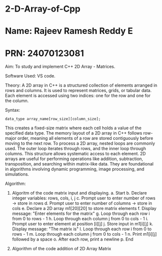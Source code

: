 # 2-D-Array-of-Cpp
# Name: Rajeev Ramesh Reddy E
# PRN: 24070123081

Aim: To study and implement C++ 2D Array - Matrices.

Software Used: VS code.

Theory: A 2D array in C++ is a structured collection of elements arranged in rows and columns. It is used to represent matrices, grids, or tabular data. Each element is accessed using two indices: one for the row and one for the column. 

Syntax: 

    data_type array_name[row_size][column_size];

This creates a fixed-size matrix where each cell holds a value of the specified data type. The memory layout of a 2D array in C++ follows row-major order, meaning all elements of a row are stored contiguously before moving to the next row.
To process a 2D array, nested loops are commonly used. The outer loop iterates through rows, and the inner loop through columns. This structure allows systematic access to each element.
2D arrays are useful for performing operations like addition, subtraction, transposition, and searching within matrix-like data. They are foundational in algorithms involving dynamic programming, image processing, and simulations.


Algorithm:

1) Algoritm of the code matrix input and displaying.
a. Start
b. Declare integer variables: rows, cols, i, j
c. Prompt user to enter number of rows → store in rows
d. Prompt user to enter number of columns → store in cols
e. Declare a 2D array m1[20][20] to store matrix elements
f. Display message: "Enter elements for the matrix"
g. Loop through each row i from 0 to rows - 1
h. Loop through each column j from 0 to cols - 1
i. Prompt user to enter element at position [i][j]
j. Store input in m1[i][j]
k. Display message: "The matrix is"
l. Loop through each row i from 0 to rows - 1
m. Loop through each column j from 0 to cols - 1
n. Print m1[i][j] followed by a space
o. After each row, print a newline
p. End

2) Algorithm of the code addition of 2D Array Matrix



